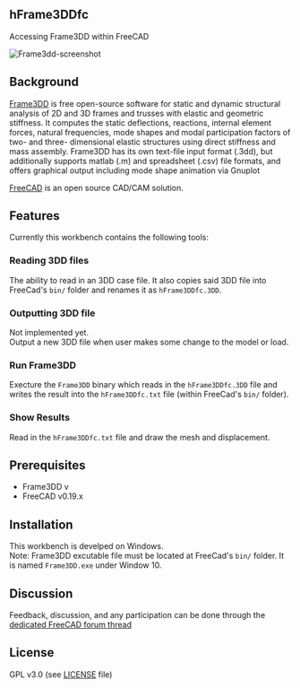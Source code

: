 ## hFrame3DDfc
Accessing Frame3DD within FreeCAD

![Frame3dd-screenshot](https://user-images.githubusercontent.com/4140247/78903287-e7001e00-7a48-11ea-939d-0ac8b7da99cd.png)

## Background
[Frame3DD](http://frame3dd.sourceforge.net/) is free open-source software for static and dynamic structural analysis of 2D and 3D frames and trusses with elastic and geometric stiffness. It computes the static deflections, reactions, internal element forces, natural frequencies, mode shapes and modal participation factors of two- and three- dimensional elastic structures using direct stiffness and mass assembly. Frame3DD has its own text-file input format (.3dd), but additionally supports matlab (.m) and spreadsheet (.csv) file formats, and offers graphical output including mode shape animation via Gnuplot

[FreeCAD](https://freecadweb.org) is an open source CAD/CAM solution.


## Features 
Currently this workbench contains the following tools:

###  Reading 3DD files 
The ability to read in an 3DD case file. It also copies said 3DD file into FreeCad's `bin/` folder and renames it as `hFrame3DDfc.3DD`.

### Outputting 3DD file
Not implemented yet.  
Output a new 3DD file when user makes some change to the model or load.

### Run Frame3DD
Execture the `Frame3DD` binary which reads in the `hFrame3DDfc.3DD` file and writes the result into the `hFrame3DDfc.txt` file (within FreeCad's `bin/` folder).

### Show Results
Read in the `hFrame3DDfc.txt` file and draw the mesh and displacement.

## Prerequisites

* Frame3DD v
* FreeCAD v0.19.x

## Installation
This workbench is develped on Windows.  
Note: Frame3DD excutable file must be located at FreeCad's `bin/` folder. It is named `Frame3DD.exe` under Window 10.

## Discussion
Feedback, discussion, and any participation can be done through the [dedicated FreeCAD forum thread](https://forum.freecadweb.org/viewtopic.php?f=18&t=45026) 

## License
GPL v3.0 (see [LICENSE](LICENCE) file)
